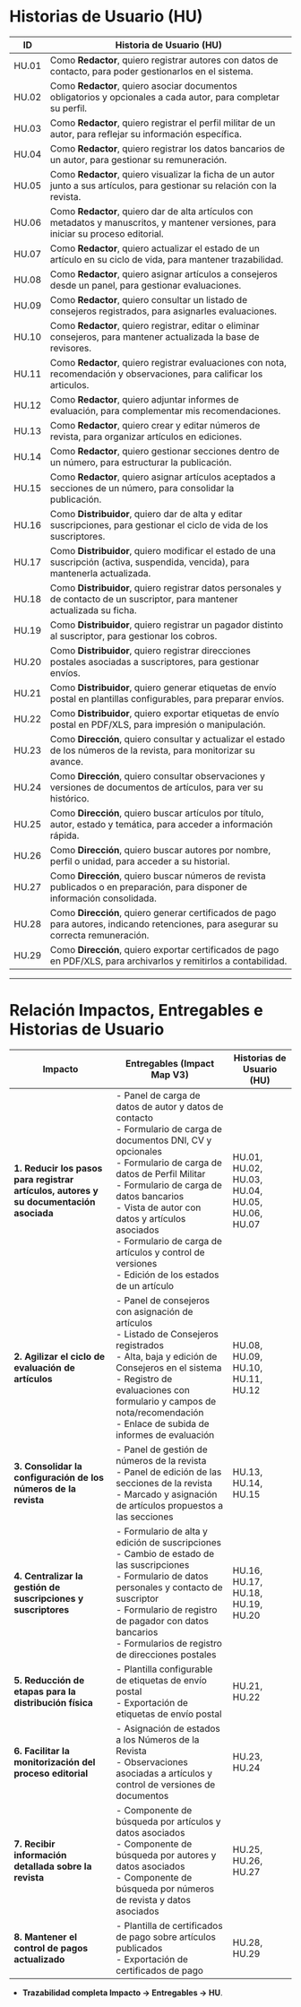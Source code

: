 # Historias de Usuario (HU)

| **ID** | **Historia de Usuario (HU)**                                                                                                          |
| ------ | ------------------------------------------------------------------------------------------------------------------------------------- |
| HU.01  | Como **Redactor**, quiero registrar autores con datos de contacto, para poder gestionarlos en el sistema.                             |
| HU.02  | Como **Redactor**, quiero asociar documentos obligatorios y opcionales a cada autor, para completar su perfil.                        |
| HU.03  | Como **Redactor**, quiero registrar el perfil militar de un autor, para reflejar su información específica.                           |
| HU.04  | Como **Redactor**, quiero registrar los datos bancarios de un autor, para gestionar su remuneración.                                  |
| HU.05  | Como **Redactor**, quiero visualizar la ficha de un autor junto a sus artículos, para gestionar su relación con la revista.           |
| HU.06  | Como **Redactor**, quiero dar de alta artículos con metadatos y manuscritos, y mantener versiones, para iniciar su proceso editorial. |
| HU.07  | Como **Redactor**, quiero actualizar el estado de un artículo en su ciclo de vida, para mantener trazabilidad.                        |
| HU.08  | Como **Redactor**, quiero asignar artículos a consejeros desde un panel, para gestionar evaluaciones.                                 |
| HU.09  | Como **Redactor**, quiero consultar un listado de consejeros registrados, para asignarles evaluaciones.                               |
| HU.10  | Como **Redactor**, quiero registrar, editar o eliminar consejeros, para mantener actualizada la base de revisores.                    |
| HU.11  | Como **Redactor**, quiero registrar evaluaciones con nota, recomendación y observaciones, para calificar los articulos.                      |
| HU.12  | Como **Redactor**, quiero adjuntar informes de evaluación, para complementar mis recomendaciones.                                    |
| HU.13  | Como **Redactor**, quiero crear y editar números de revista, para organizar artículos en ediciones.                                   |
| HU.14  | Como **Redactor**, quiero gestionar secciones dentro de un número, para estructurar la publicación.                                   |
| HU.15  | Como **Redactor**, quiero asignar artículos aceptados a secciones de un número, para consolidar la publicación.                       |
| HU.16  | Como **Distribuidor**, quiero dar de alta y editar suscripciones, para gestionar el ciclo de vida de los suscriptores.                |
| HU.17  | Como **Distribuidor**, quiero modificar el estado de una suscripción (activa, suspendida, vencida), para mantenerla actualizada.      |
| HU.18  | Como **Distribuidor**, quiero registrar datos personales y de contacto de un suscriptor, para mantener actualizada su ficha.          |
| HU.19  | Como **Distribuidor**, quiero registrar un pagador distinto al suscriptor, para gestionar los cobros.                                 |
| HU.20  | Como **Distribuidor**, quiero registrar direcciones postales asociadas a suscriptores, para gestionar envíos.                         |
| HU.21  | Como **Distribuidor**, quiero generar etiquetas de envío postal en plantillas configurables, para preparar envíos.                    |
| HU.22  | Como **Distribuidor**, quiero exportar etiquetas de envío postal en PDF/XLS, para impresión o manipulación.                           |
| HU.23  | Como **Dirección**, quiero consultar y actualizar el estado de los números de la revista, para monitorizar su avance.                 |
| HU.24  | Como **Dirección**, quiero consultar observaciones y versiones de documentos de artículos, para ver su histórico.                |
| HU.25  | Como **Dirección**, quiero buscar artículos por título, autor, estado y temática, para acceder a información rápida.                  |
| HU.26  | Como **Dirección**, quiero buscar autores por nombre, perfil o unidad, para acceder a su historial.                                  |
| HU.27  | Como **Dirección**, quiero buscar números de revista publicados o en preparación, para disponer de información consolidada.           |
| HU.28  | Como **Dirección**, quiero generar certificados de pago para autores, indicando retenciones, para asegurar su correcta remuneración.  |
| HU.29  | Como **Dirección**, quiero exportar certificados de pago en PDF/XLS, para archivarlos y remitirlos a contabilidad.                    |

---

# Relación Impactos, Entregables e Historias de Usuario

| **Impacto**                                                                            | **Entregables (Impact Map V3)**                                                                                                                                                                                                                                                                                                                                                | **Historias de Usuario (HU)**                   |
| -------------------------------------------------------------------------------------- | ------------------------------------------------------------------------------------------------------------------------------------------------------------------------------------------------------------------------------------------------------------------------------------------------------------------------------------------------------------------------------ | ----------------------------------------------- |
| **1. Reducir los pasos para registrar artículos, autores y su documentación asociada** | - Panel de carga de datos de autor y datos de contacto<br>- Formulario de carga de documentos DNI, CV y opcionales<br>- Formulario de carga de datos de Perfil Militar<br>- Formulario de carga de datos bancarios<br>- Vista de autor con datos y artículos asociados<br>- Formulario de carga de artículos y control de versiones<br>- Edición de los estados de un artículo | HU.01, HU.02, HU.03, HU.04, HU.05, HU.06, HU.07 |
| **2. Agilizar el ciclo de evaluación de artículos**                                    | - Panel de consejeros con asignación de artículos<br>- Listado de Consejeros registrados<br>- Alta, baja y edición de Consejeros en el sistema<br>- Registro de evaluaciones con formulario y campos de nota/recomendación<br>- Enlace de subida de informes de evaluación                                                                                                     | HU.08, HU.09, HU.10, HU.11, HU.12               |
| **3. Consolidar la configuración de los números de la revista**                        | - Panel de gestión de números de la revista<br>- Panel de edición de las secciones de la revista<br>- Marcado y asignación de artículos propuestos a las secciones                                                                                                                                                                                                             | HU.13, HU.14, HU.15                             |
| **4. Centralizar la gestión de suscripciones y suscriptores**                          | - Formulario de alta y edición de suscripciones<br>- Cambio de estado de las suscripciones<br>- Formulario de datos personales y contacto de suscriptor<br>- Formulario de registro de pagador con datos bancarios<br>- Formularios de registro de direcciones postales                                                                                                        | HU.16, HU.17, HU.18, HU.19, HU.20               |
| **5. Reducción de etapas para la distribución física**                                 | - Plantilla configurable de etiquetas de envío postal<br>- Exportación de etiquetas de envío postal                                                                                                                                                                                                                                                                            | HU.21, HU.22                                    |
| **6. Facilitar la monitorización del proceso editorial**                               | - Asignación de estados a los Números de la Revista<br>- Observaciones asociadas a artículos y control de versiones de documentos                                                                                                                                                                                                                                              | HU.23, HU.24                                    |
| **7. Recibir información detallada sobre la revista**                                  | - Componente de búsqueda por artículos y datos asociados<br>- Componente de búsqueda por autores y datos asociados<br>- Componente de búsqueda por números de revista y datos asociados                                                                                                                                                                                        | HU.25, HU.26, HU.27                             |
| **8. Mantener el control de pagos actualizado**                                        | - Plantilla de certificados de pago sobre artículos publicados<br>- Exportación de certificados de pago                                                                                                                                                                                                                                                                        | HU.28, HU.29                                    |

* **Trazabilidad completa Impacto → Entregables → HU**.


